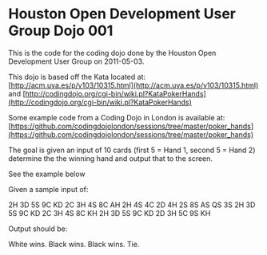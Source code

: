 Houston Open Development User Group Dojo 001
============================================

This is the code for the coding dojo done by the Houston Open Development User
Group on 2011-05-03.

This dojo is based off the Kata located at:
[http://acm.uva.es/p/v103/10315.html](http://acm.uva.es/p/v103/10315.html) and
[http://codingdojo.org/cgi-bin/wiki.pl?KataPokerHands](http://codingdojo.org/cgi-bin/wiki.pl?KataPokerHands)

Some example code from a Coding Dojo in London is available at:
[https://github.com/codingdojolondon/sessions/tree/master/poker_hands](https://github.com/codingdojolondon/sessions/tree/master/poker_hands)

The goal is given an input of 10 cards (first 5 = Hand 1, second 5 = Hand 2)
determine the the winning hand and output that to the screen.

See the example below

Given a sample input of:

2H 3D 5S 9C KD 2C 3H 4S 8C AH
2H 4S 4C 2D 4H 2S 8S AS QS 3S
2H 3D 5S 9C KD 2C 3H 4S 8C KH
2H 3D 5S 9C KD 2D 3H 5C 9S KH

Output should be:

White wins.
Black wins.
Black wins.
Tie.


